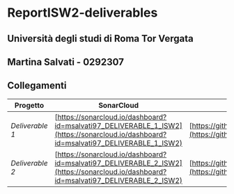 # ReportISW2-deliverables
## Università degli studi di Roma Tor Vergata
## Martina Salvati - 0292307

## Collegamenti 
Progetto |SonarCloud  | Github 
-------------|------------- | -------------
_Deliverable 1_ | [https://sonarcloud.io/dashboard?id=msalvati97_DELIVERABLE_1_ISW2](https://sonarcloud.io/dashboard?id=msalvati97_DELIVERABLE_1_ISW2)  | [https://github.com/msalvati1997/DELIVERABLE_1_ISW2](https://github.com/msalvati1997/DELIVERABLE_1_ISW2) 
_Deliverable 2_| [https://sonarcloud.io/dashboard?id=msalvati97_DELIVERABLE_2_ISW2](https://sonarcloud.io/dashboard?id=msalvati97_DELIVERABLE_2_ISW2)  | [https://github.com/msalvati1997/DELIVERABLE_2_ISW2](https://github.com/msalvati1997/DELIVERABLE_2_ISW2) 
